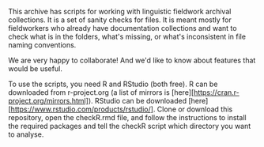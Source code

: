This archive has scripts for working with linguistic fieldwork archival collections. It is a set of sanity checks for files. It is meant mostly for fieldworkers who already have documentation collections and want to check what is in the folders, what's missing, or what's inconsistent in file naming conventions. 

We are very happy to collaborate! And we'd like to know about features that would be useful.

To use the scripts, you need R and RStudio (both free). R can be downloaded from r-project.org (a list of mirrors is [here][https://cran.r-project.org/mirrors.html]). RStudio can be downloaded [here][https://www.rstudio.com/products/rstudio/]. Clone or download this repository, open the checkR.rmd file, and follow the instructions to install the required packages and tell the checkR script which directory you want to analyse.